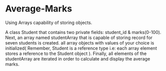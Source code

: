 # Average-Marks
Using Arrays capability of storing objects.

A class Student that contains two private fields: student_id & marks(0-100). Next, an array named  studentArray that is capable of storing record for seven students is created.  all array objects with values of your choice is initialized( Remember, Student is a reference type i.e: each array element stores a reference to the Student object ). Finally, all elements of the studentArray are iterated in order to calculate and display the average marks.
